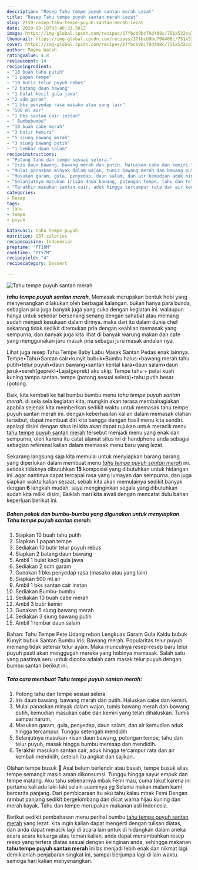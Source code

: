 ```yaml
---
description: "Resep Tahu tempe puyuh santan merah Lezat"
title: "Resep Tahu tempe puyuh santan merah Lezat"
slug: 2159-resep-tahu-tempe-puyuh-santan-merah-lezat
date: 2020-09-10T03:46:33.501Z
image: https://img-global.cpcdn.com/recipes/17fbcb9bc79d408c/751x532cq70/tahu-tempe-puyuh-santan-merah-foto-resep-utama.jpg
thumbnail: https://img-global.cpcdn.com/recipes/17fbcb9bc79d408c/751x532cq70/tahu-tempe-puyuh-santan-merah-foto-resep-utama.jpg
cover: https://img-global.cpcdn.com/recipes/17fbcb9bc79d408c/751x532cq70/tahu-tempe-puyuh-santan-merah-foto-resep-utama.jpg
author: Mayme Walsh
ratingvalue: 4.8
reviewcount: 14
recipeingredient:
- "10 buah tahu putih"
- "1 papan tempe"
- "10 butir telur puyuh rebus"
- "2 batang daun bawang"
- "1 bulat kecil gula jawa"
- "2 sdm garam"
- "1 bks penyedap rasa masako atau yang lain"
- "500 ml air"
- "1 bks santan cair instan"
- " Bumbubumbu"
- "10 buah cabe merah"
- "3 butir kemiri"
- "5 siung bawang merah"
- "3 siung bawang putih"
- "1 lembar daun salam"
recipeinstructions:
- "Potong tahu dan tempe sesuai selera."
- "Iris daun bawang, bawang merah dan putih. Haluskan cabe dan kemiri."
- "Mulai panaskan minyak dalam wajan, tumis bawang merah dan bawang putih, kemudian masukan cabe dan kemiri yang telah dihaluskan. Tumis sampai harum,"
- "Masukan garam, gula, penyedap, daun salam, dan air kemudian aduk hingga tercampur. Tunggu setengah mendidih"
- "Selanjutnya masukan irisan daun bawang, potongan tempe, tahu dan telur puyuh, masak hingga bumbu meresap dan mendidih."
- "Terakhir masukan santan cair, aduk hingga tercampur rata dan air kembali mendidih, setelah itu angkat dan sajikan.."
categories:
- Resep
tags:
- tahu
- tempe
- puyuh

katakunci: tahu tempe puyuh 
nutrition: 137 calories
recipecuisine: Indonesian
preptime: "PT18M"
cooktime: "PT57M"
recipeyield: "4"
recipecategory: Dessert

---
```



![Tahu tempe puyuh santan merah](https://img-global.cpcdn.com/recipes/17fbcb9bc79d408c/751x532cq70/tahu-tempe-puyuh-santan-merah-foto-resep-utama.jpg)

<b><i>tahu tempe puyuh santan merah</i></b>, Memasak merupakan bentuk hobi yang menyenangkan dilakukan oleh berbagai kalangan. bukan hanya para bunda, sebagian pria juga banyak juga yang suka dengan kegiatan ini. walaupun hanya untuk sekedar bersenang senang dengan sahabat atau memang sudah menjadi kesukaan dalam dirinya. maka dari itu dalam dunia chef sekarang tidak sedikit ditemukan pria dengan keahlian memasak yang sempurna, dan banyak juga kita lihat di banyak warung makan dan cafe yang menggunakan juru masak pria sebagai juru masak andalan nya.

Lihat juga resep Tahu Tempe Baby Labu Masak Santan Pedas enak lainnya. Tempe•Tahu•Santan cair•kunyit bubuk•Bumbu halus:•bawang merah tahu putih•telur puyuh•daun bawang•santan kental kara•daun salam•daun jeruk•sereh(geprek)•Laja(geprek) aku skip. Tempe tahu + petai kuah kuning tampa santan. tempe (potong sesuai selera)•tahu putih besar (potong.

Baik, kita kembali ke hal bumbu bumbu menu <i>tahu tempe puyuh santan merah</i>. di sela sela kegiatan kita, mungkin akan terasa membahagiakan apabila sejenak kita memberikan sedikit waktu untuk memasak tahu tempe puyuh santan merah ini. dengan keberhasilan kalian dalam memasak olahan tersebut, dapat membuat diri kita bangga dengan hasil menu kita sendiri. apalagi disini dengan situs ini kita akan dapat rujukan untuk meracik menu <u>tahu tempe puyuh santan merah</u> tersebut menjadi menu yang enak dan sempurna, oleh karena itu catat alamat situs ini di handphone anda sebagai sebagian referensi kalian dalam memasak menu baru yang lezat.


Sekarang langsung saja kita memulai untuk menyiapkan barang barang yang diperlukan dalam membuat menu <u><i>tahu tempe puyuh santan merah</i></u> ini. setidak tidaknya dibutuhkan <b>15</b> komposisi yang dibutuhkan untuk hidangan ini. agar nantinya dapat tercapai rasa yang lumayan dan sempurna. dan juga siapkan waktu kalian sesaat, sebab kita akan memulainya sedikit banyak dengan <b>6</b> langkah mudah. saya menginginkan segala yang dibutuhkan sudah kita miliki disini, Baiklah mari kita awali dengan mencatat dulu bahan keperluan berikut ini.

<!--inarticleads1-->

##### Bahan pokok dan bumbu-bumbu yang digunakan untuk menyiapkan Tahu tempe puyuh santan merah:

1. Siapkan 10 buah tahu putih
1. Siapkan 1 papan tempe
1. Sediakan 10 butir telur puyuh rebus
1. Siapkan 2 batang daun bawang
1. Ambil 1 bulat kecil gula jawa
1. Sediakan 2 sdm garam
1. Gunakan 1 bks penyedap rasa (masako atau yang lain)
1. Siapkan 500 ml air
1. Ambil 1 bks santan cair instan
1. Sediakan  Bumbu-bumbu
1. Sediakan 10 buah cabe merah
1. Ambil 3 butir kemiri
1. Gunakan 5 siung bawang merah
1. Sediakan 3 siung bawang putih
1. Ambil 1 lembar daun salam


Bahan: Tahu Tempe Pete Udang rebon Lengkuas Garam Gula Kaldu bubuk Kunyit bubuk Santan Bumbu iris: Bawang merah. Popularitas telur puyuh memang tidak setenar telur ayam. Maka munculnya resep-resep baru telur puyuh pasti akan menggugah mereka yang hobinya memasak. Salah satu yang pastinya seru untuk dicoba adalah cara masak telur puyuh dengan bumbu santan berikut ini. 

<!--inarticleads2-->

##### Tata cara membuat Tahu tempe puyuh santan merah:

1. Potong tahu dan tempe sesuai selera.
1. Iris daun bawang, bawang merah dan putih. Haluskan cabe dan kemiri.
1. Mulai panaskan minyak dalam wajan, tumis bawang merah dan bawang putih, kemudian masukan cabe dan kemiri yang telah dihaluskan. Tumis sampai harum,
1. Masukan garam, gula, penyedap, daun salam, dan air kemudian aduk hingga tercampur. Tunggu setengah mendidih
1. Selanjutnya masukan irisan daun bawang, potongan tempe, tahu dan telur puyuh, masak hingga bumbu meresap dan mendidih.
1. Terakhir masukan santan cair, aduk hingga tercampur rata dan air kembali mendidih, setelah itu angkat dan sajikan..


Olahan tempe busuk 🍳 Asal belum berlendir atau basah, tempe busuk alias tempe semangit masih aman dikonsumsi. Tunggu hingga sayur empuk dan tempe matang. Aku tahu sebenarnya mbak Femi mau, cuma takut karena ini pertama kali ada laki-laki selain suaminya yg Selama makan malam kami bercerita panjang. Dari pembicaraan itu aku tahu kalau mbak Femi Dengan rambut panjang sedikit bergelombang dan dicat warna hijau kuning dan merah kayak. Tahu dan tempe merupakan makanan asli Indonesia. 

Berikut sedikit pembahasan menu perihal bumbu <u>tahu tempe puyuh santan merah</u> yang lezat. kita ingin kalian dapat mengerti dengan tulisan diatas, dan anda dapat meracik lagi di acara lain untuk di hidangkan dalam aneka acara acara keluarga atau teman kalian. anda dapat menambahkan resep resep yang tertera diatas sesuai dengan keinginan anda, sehingga makanan <b>tahu tempe puyuh santan merah</b> ini bs menjadi lebih enak dan nikmat lagi. demikianlah penjabaran singkat ini, sampai berjumpa lagi di lain waktu. semoga hari kalian menyenangkan.
